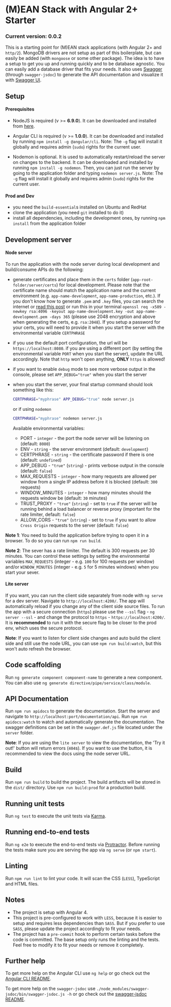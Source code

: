 # (M)EAN Stack with Angular 2+ Starter

### Current version: 0.0.2

This is a starting point for (M)EAN stack applications (with Angular 2+ and `http/2`). MongoDB drivers are not setup as part of this boilerplate, but can easily be added (with `mongoose` or some other package). The idea is to have a setup to get you up and running quickly and to be database agnostic. You can easily add a database driver that fits your needs. It also uses [Swagger](http://swagger.io) (through `swagger-jsdoc`) to generate the API documentation and visualize it with [Swagger UI](http://swagger.io/swagger-ui/).

## Setup

#### Prerequisites

- NodeJS is required (v >= **6.9.0**). It can be downloaded and installed from [here](https://nodejs.org/).

- Angular CLI is required (v >= **1.0.0**). It can be downloaded and installed by running `npm install -g @angular/cli`.
Note: The `-g` flag will install it globally and requires admin (`sudo`) rights for the current user.

- Nodemon is optional. It is used to automatically restart/reload the server on changes to the backend. It can be downloaded and installed by running `npm install -g nodemon`. Then, you can just run the server by going to the application folder and typing `nodemon server.js`.
Note: The `-g` flag will install it globally and requires admin (`sudo`) rights for the current user.

#### Prod and Dev

- you need the `build-essential`s installed on Ubuntu and RedHat
- clone the application (you need `git` installed to do it)
- install all dependencies, including the development ones, by running `npm install` from the application folder

## Development server

#### Node server

To run the application with the node server during local development and build/consume APIs do the following:

- generate certificates and place them in the `certs` folder (`app-root-folder/server/certs`) for local development. Please note that the certificate name should match the application name and the current environment (e.g. `app-name-development`, `app-name-production`, etc.). If you don't know how to generate `.pem` and `.key` files, you can search the internet or [read this post](http://blog.mgechev.com/2014/02/19/create-https-tls-ssl-application-with-express-nodejs/) or run this in your terminal `openssl req -x509 -newkey rsa:4096 -keyout app-name-development.key -out app-name-development.pem -days 365` (please use 2048 encryption and above when generating the certs, e.g. `rsa:2048`). If you setup a password for your certs, you will need to provide it when you start the server with the environmental variable `CERTPHRASE`
- if you use the default port configuration, the url will be `https://localhost:8080`. if you are using a different port (by setting the environmental variable `PORT` when you start the server), update the URL accordingly. Note that `http` won't open anything, **ONLY** `https` is allowed!
- if you want to enable `debug` mode to see more verbose output in the console, please set `APP_DEBUG="true"` when you start the server
- when you start the server, your final startup command should look something like this:

    ```bash
    CERTPHRASE="myphrase" APP_DEBUG="true" node server.js
    ```
    
    or if using `nodemon`
    
    ```bash
    CERTPHRASE="myphrase" nodemon server.js
    ```
    
    Available environmental variables:
    - PORT - `integer` - the port the node server will be listening on (default: `8080`)
    - ENV - `string` - the server environment (default: `development`)
    - CERTPHRASE - `string` - the certificate password if there is one (default: `undefined`)
    - APP_DEBUG - `"true"` (`string`) - prints verbose output in the console (default: `false`)
    - MAX_REQUESTS - `integer` - how many requests are allowed per window from a single IP address before it is blocked (default: `300` requests)
    - WINDOW_MINUTES - `integer` - how many minutes should the requests window be (default: `30` minutes)
    - TRUST_PROXY - `"true"` (`string`) - set to `true` if the server will be running behind a load balancer or reverse proxy (important for the rate limiter, default: `false`)
    - ALLOW_CORS - `"true"` (`string`) - set to `true` if you want to allow `Cross Origin` requests to the server (default: `false`)

**Note 1**: You need to build the application before trying to open it in a browser. To do so you can run `npm run build`. 

**Note 2**: The sever has a rate limiter. The default is 300 requests per 30 minutes. You can control these settings by setting the environmental variables `MAX_REQUESTS` (integer - e.g. `100` for 100 requests per window) and/or `WINDOW_MINUTES` (integer - e.g. `5` for 5 minutes windows) when you start your sever.

#### Lite server

If you want, you can run the client side separately from node with `ng serve` for a dev server. Navigate to `http://localhost:4200/`. The app will automatically reload if you change any of the client side source files. To run the app with a secure connection (`https`) please use the `--ssl` flag - `ng server --ssl` - and change the protocol to `https` - `https://localhost:4200/`. It is **recommended** to run it with the secure flag to be closer to the prod env, which uses the secure protocol.

**Note**: If you want to listen for client side changes and auto build the client side and still use the node URL, you can use `npm run build:watch`, but this won't auto refresh the browser.

## Code scaffolding

Run `ng generate component component-name` to generate a new component. You can also use `ng generate directive/pipe/service/class/module`.

## API Documentation

Run `npm run apidocs` to generate the documentation. Start the server and navigate to `http://localhost:port/documentation/api`. Run `npm run apidocs:watch` to watch and automatically generate the documentation. The swagger definitions can be set in the `swagger.def.js` file located under the `server` folder.

**Note**: If you are using the `lite server` to view the documentation, the 'Try it out!' button will return errors (`404`s). If you want to use the button, it is recommended to view the docs using the node server URL.

## Build

Run `npm run build` to build the project. The build artifacts will be stored in the `dist/` directory. Use `npm run build:prod` for a production build.

## Running unit tests

Run `ng test` to execute the unit tests via [Karma](https://karma-runner.github.io).

## Running end-to-end tests

Run `ng e2e` to execute the end-to-end tests via [Protractor](http://www.protractortest.org/).
Before running the tests make sure you are serving the app via `ng serve` (or `npm start`).

## Linting

Run `npm run lint` to lint your code. It will scan the CSS (`LESS`), TypeScript and HTML files.

## Notes

 - The project is setup with Angular 4.
 - This project is pre-configured to work with `LESS`, because it is easier to setup and requires less dependencies than `SASS`. But if you prefer to use `SASS`, please update the project accordingly to fit your needs.
 - The project has a `pre-commit` hook to perform certain tasks before the code is committed. The base setup only runs the linting and the tests. Feel free to modify it to fit your needs or remove it completely.

## Further help

To get more help on the Angular CLI use `ng help` or go check out the [Angular CLI README](https://github.com/angular/angular-cli/blob/master/README.md).

To get more help on the `swagger-jsdoc` use `./node_modules/swagger-jsdoc/bin/swagger-jsdoc.js -h` or go check out the [swagger-jsdoc README](https://github.com/Surnet/swagger-jsdoc/blob/master/README.md).
